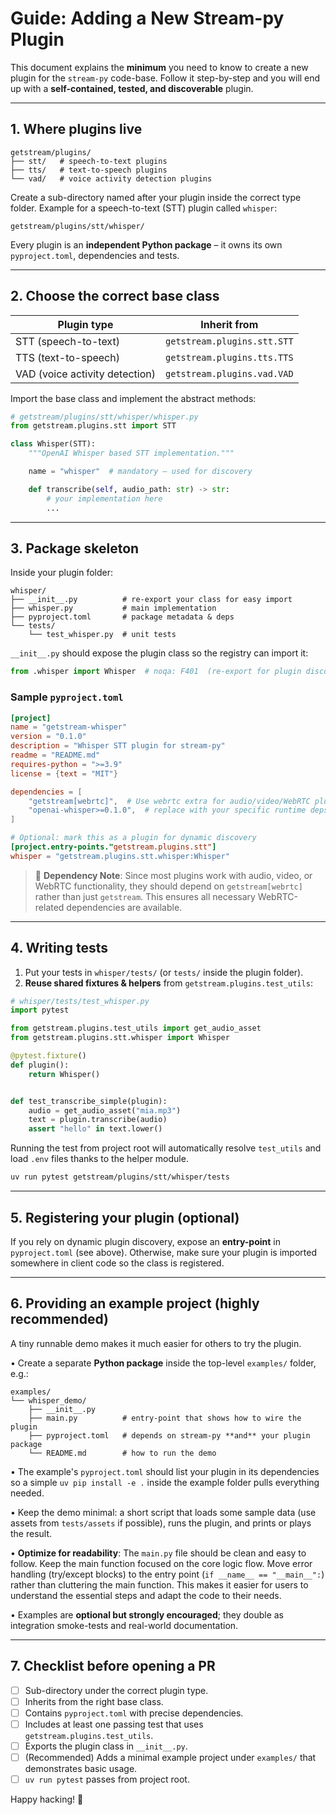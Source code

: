 # Guide: Adding a New Stream-py Plugin

This document explains the **minimum** you need to know to create a new plugin for the `stream-py` code-base. Follow it step-by-step and you will end up with a **self-contained, tested, and discoverable** plugin.

---

## 1. Where plugins live

```
getstream/plugins/
├── stt/   # speech-to-text plugins
├── tts/   # text-to-speech plugins
└── vad/   # voice activity detection plugins
```

Create a sub-directory named after your plugin inside the correct type folder. Example for a speech-to-text (STT) plugin called `whisper`:

```
getstream/plugins/stt/whisper/
```

Every plugin is an **independent Python package** – it owns its own `pyproject.toml`, dependencies and tests.

---

## 2. Choose the correct base class

| Plugin type                    | Inherit from                |
|--------------------------------|-----------------------------|
| STT (speech-to-text)           | `getstream.plugins.stt.STT` |
| TTS (text-to-speech)           | `getstream.plugins.tts.TTS` |
| VAD (voice activity detection) | `getstream.plugins.vad.VAD` |

Import the base class and implement the abstract methods:

```python
# getstream/plugins/stt/whisper/whisper.py
from getstream.plugins.stt import STT

class Whisper(STT):
    """OpenAI Whisper based STT implementation."""

    name = "whisper"  # mandatory – used for discovery

    def transcribe(self, audio_path: str) -> str:
        # your implementation here
        ...
```

---

## 3. Package skeleton

Inside your plugin folder:

```
whisper/
├── __init__.py          # re-export your class for easy import
├── whisper.py           # main implementation
├── pyproject.toml       # package metadata & deps
└── tests/
    └── test_whisper.py  # unit tests
```

`__init__.py` should expose the plugin class so the registry can import it:

```python
from .whisper import Whisper  # noqa: F401  (re-export for plugin discovery)
```

### Sample `pyproject.toml`

```toml
[project]
name = "getstream-whisper"
version = "0.1.0"
description = "Whisper STT plugin for stream-py"
readme = "README.md"
requires-python = ">=3.9"
license = {text = "MIT"}

dependencies = [
    "getstream[webrtc]",  # Use webrtc extra for audio/video/WebRTC plugins
    "openai-whisper>=0.1.0",  # replace with your specific runtime deps
]

# Optional: mark this as a plugin for dynamic discovery
[project.entry-points."getstream.plugins.stt"]
whisper = "getstream.plugins.stt.whisper:Whisper"
```

> 📝 **Dependency Note**: Since most plugins work with audio, video, or WebRTC functionality, they should depend on `getstream[webrtc]` rather than just `getstream`. This ensures all necessary WebRTC-related dependencies are available.

---

## 4. Writing tests

1. Put your tests in `whisper/tests/` (or `tests/` inside the plugin folder).
2. **Reuse shared fixtures & helpers** from `getstream.plugins.test_utils`:

```python
# whisper/tests/test_whisper.py
import pytest

from getstream.plugins.test_utils import get_audio_asset
from getstream.plugins.stt.whisper import Whisper

@pytest.fixture()
def plugin():
    return Whisper()


def test_transcribe_simple(plugin):
    audio = get_audio_asset("mia.mp3")
    text = plugin.transcribe(audio)
    assert "hello" in text.lower()
```

Running the test from project root will automatically resolve `test_utils` and load `.env` files thanks to the helper module.

```bash
uv run pytest getstream/plugins/stt/whisper/tests
```

---

## 5. Registering your plugin (optional)

If you rely on dynamic plugin discovery, expose an **entry-point** in `pyproject.toml` (see above). Otherwise, make sure your plugin is imported somewhere in client code so the class is registered.

---

## 6. Providing an example project (highly recommended)

A tiny runnable demo makes it much easier for others to try the plugin.

• Create a separate **Python package** inside the top-level `examples/` folder, e.g.:

```
examples/
└── whisper_demo/
    ├── __init__.py
    ├── main.py          # entry-point that shows how to wire the plugin
    ├── pyproject.toml   # depends on stream-py **and** your plugin package
    └── README.md        # how to run the demo
```

• The example's `pyproject.toml` should list your plugin in its dependencies so a simple `uv pip install -e .` inside the example folder pulls everything needed.

• Keep the demo minimal: a short script that loads some sample data (use assets from `tests/assets` if possible), runs the plugin, and prints or plays the result.

• **Optimize for readability**: The `main.py` file should be clean and easy to follow. Keep the main function focused on the core logic flow. Move error handling (try/except blocks) to the entry point (`if __name__ == "__main__":`) rather than cluttering the main function. This makes it easier for users to understand the essential steps and adapt the code to their needs.

• Examples are **optional but strongly encouraged**; they double as integration smoke-tests and real-world documentation.

---

## 7. Checklist before opening a PR

- [ ] Sub-directory under the correct plugin type.
- [ ] Inherits from the right base class.
- [ ] Contains `pyproject.toml` with precise dependencies.
- [ ] Includes at least one passing test that uses `getstream.plugins.test_utils`.
- [ ] Exports the plugin class in `__init__.py`.
- [ ] (Recommended) Adds a minimal example project under `examples/` that demonstrates basic usage.
- [ ] `uv run pytest` passes from project root.

Happy hacking! 🎉
